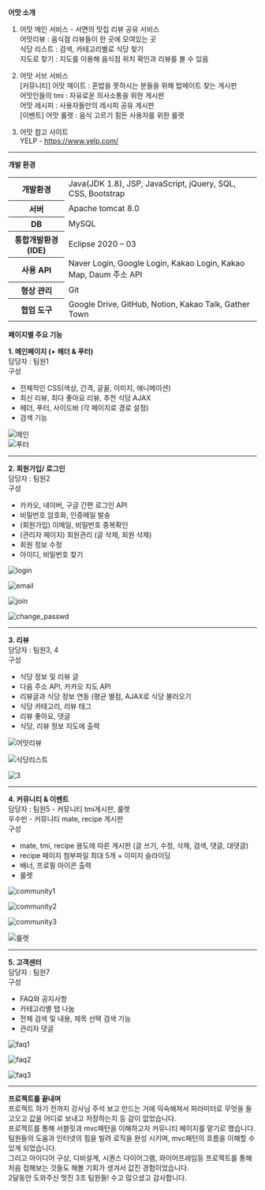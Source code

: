 <b>어맛 소개</b> <br>
  1) 어맛 메인 서비스 - 서면의 맛집 리뷰 공유 서비스 <br>
                       어맛리뷰 : 음식점 리뷰들이 한 곳에 모여있는 곳 <br>
                       식당 리스트 : 검색, 카테고리별로 식당 찾기 <br>
                       지도로 찾기 : 지도를 이용해 음식점 위치 확인과 리뷰를 볼 수 있음 <br>
                   
  2) 어맛 서브 서비스 <br>
     [커뮤니티] 어맛 메이트 : 혼밥을 못하시는 분들을 위해 밥메이트 찾는 게시판 <br> 
               어맛인들의 tmi : 자유로운 의사소통을 위한 게시판 <br>
               어맛 레시피 : 사용자들만의 레시피 공유 게시판 <br>
     [이벤트]   어맛 룰렛 : 음식 고르기 힘든 사용자를 위한 룰렛 <br>
  
  3) 어맛 참고 사이트 <br>
     YELP - https://www.yelp.com/
    
  <hr>
  
 <b>개발 환경</b> <br> 
 <table>
  <tr>
    <th>개발환경</th>
    <td>Java(JDK 1.8), JSP, JavaScript, jQuery, SQL, CSS, Bootstrap</td>
  </tr>
  <tr>
    <th>서버</th>
    <td>Apache tomcat 8.0</td>
  </tr>
  <tr>
    <th>DB</th>
    <td>MySQL</td>
  </tr>
  <tr>
    <th>통합개발환경(IDE)</th>
    <td>Eclipse 2020 – 03</td>
  </tr>
  <tr>
    <th>사용 API</th>
    <td>Naver Login, Google Login, Kakao Login, Kakao Map, Daum 주소 API</td>
  </tr>
  <tr>
    <th>형상 관리</th>
    <td>Git</td>
  </tr>
  <tr>
    <th>협업 도구</th>
    <td>Google Drive, GitHub, Notion, Kakao Talk, Gather Town</td>
  </tr>
</table>

<b>페이지별 주요 기능</b> <br>

  <b>1. 메인페이지 (+ 헤더 & 푸터)</b> <br>
     담당자 : 팀원1 <br>
     구성 <br>
     <ul>
       <li> 전체적인 CSS(색상,  간격, 글꼴, 이미지, 애니메이션) </li>
       <li> 최신 리뷰, 최다 좋아요 리뷰, 추천 식당 AJAX </li>
       <li> 헤더, 푸터, 사이드바 (각 페이지로 경로 설정) </li>
       <li> 검색 기능 </li>
     </ul>
     
![메인](https://user-images.githubusercontent.com/107300167/192664111-77ed11f3-415f-47d6-957f-8edd272d4169.jpg) <br>
![푸터](https://user-images.githubusercontent.com/107300167/192664141-b2ec6283-f700-4a89-9a0f-bd9faba32b99.jpg) <br>
     
     
<hr>
   <b>2. 회원가입/ 로그인</b> <br>
       담당자 :  팀원2 <br>
       구성 <br> 
      <ul>
        <li> 카카오, 네이버, 구글 간편 로그인 API </li>
        <li> 비밀번호 암호화, 인증메일 발송 </li>
        <li> (회원가입) 이메일, 비밀번호 중복확인 </li>
        <li> (관리자 페이지) 회원관리 (글 삭제, 회원 삭제) </li>
        <li> 회원 정보 수정 </li>
        <li> 아이디, 비밀번호 찾기 </li>
      </ul> 
  
![login](https://user-images.githubusercontent.com/107300167/192667871-e6af975b-0fa7-4fcc-a997-6623b41897f2.jpg)

![email](https://user-images.githubusercontent.com/107300167/192667694-4c6448e8-3b9b-4c48-9687-08b670eae7da.jpg)

![join](https://user-images.githubusercontent.com/107300167/192667714-e6c27eae-364e-48ce-8753-b26c962470e9.jpg)

![change_passwd](https://user-images.githubusercontent.com/107300167/192667736-8cdb32dc-dc27-4858-ab5f-4e34a51aafac.jpg) <br>


<hr>
  <b>3. 리뷰</b> <br>
     담당자 : 팀원3, 4 <br>
     구성 <br>
     <ul>
       <li>식당 정보 및 리뷰 글</li>
       <li>다음 주소 API, 카카오 지도 API</li>
       <li>리뷰글과 식당 정보 연동 (평균 별점, AJAX로 식당 불러오기</li>
       <li>식당 카테고리, 리뷰 태그</li>
       <li>리뷰 좋아요, 댓글</li>
       <li>식당, 리뷰 정보 지도에 출력</li>
      </ul>
      
![어맛리뷰](https://user-images.githubusercontent.com/107300167/192669781-81f57625-d407-42d0-8e36-97143282d647.jpg)

![식당리스트](https://user-images.githubusercontent.com/107300167/192669804-b1efadc7-2bc4-4c51-937d-5251db428be3.jpg)

![3](https://user-images.githubusercontent.com/107300167/192669820-7fb6a265-0a65-477f-8732-e82145e0abc9.jpg)


<hr>
  <b>4. 커뮤니티 & 이벤트 </b> <br>
     담당자 : 팀원5 - 커뮤니티 tmi게시판, 룰렛 <br>
             우수빈 - 커뮤니티 mate, recipe 게시판 <br>
     구성 <br>
     <ul>
       <li>mate, tmi, recipe 용도에 따른 게시판 (글 쓰기, 수정, 삭제, 검색, 댓글, 대댓글)</li>
       <li>recipe 페이지 첨부파일 최대 5개 + 이미지 슬라이딩</li>
       <li>배너, 프로필 아이콘 출력</li>
       <li>룰렛</li>
      </ul>
      
![community1](https://user-images.githubusercontent.com/107300167/192671456-4e6c7efb-e227-4081-8130-d1a50d27c96e.jpg)

![community2](https://user-images.githubusercontent.com/107300167/192671480-f429f95f-0586-4f83-9795-a8b745daff5d.jpg)

![community3](https://user-images.githubusercontent.com/107300167/192671495-1c4a6fc2-d820-48ba-b4be-09bc8edb7980.jpg)

![룰렛](https://user-images.githubusercontent.com/107300167/192671508-61b4dba5-da4b-4b49-be7a-c253ee0ce5d3.jpg)


<hr>
  <b>5. 고객센터</b> <br>
     담당자 : 팀원7 <br>
     구성 <br>
     <ul>
       <li>FAQ와 공지사항</li>
       <li>카테고리별 탭 나눔</li>
       <li>전체 검색 및 내용, 제목 선택 검색 기능</li>
       <li>관리자 댓글</li>
     </ul>
     
![faq1](https://user-images.githubusercontent.com/107300167/192673409-84653a7a-3022-4af5-a6f3-c7f39667c07b.jpg)

![faq2](https://user-images.githubusercontent.com/107300167/192673426-f1df1cd5-7a39-4ebc-9cb7-6bb629580067.jpg)

![faq3](https://user-images.githubusercontent.com/107300167/192673445-b4e8019f-2f1e-4e6d-a5ef-d17af0d2cd20.jpg)


<hr>
<b>프로젝트를 끝내며</b> <br>
프로젝트 하기 전까지 강사님 주석 보고 만드는 거에 익숙해져서 파라미터로 무엇을 들고오고 값을 어디로 보내고 저장하는지 등 감이 없었습니다. <br>
프로젝트를 통해 서블릿과 mvc패턴을 이해하고자 커뮤니티 페이지를 맡기로 했습니다. <br>
팀원들의 도움과 인터넷의 힘을 빌려 로직을 완성 시키며, mvc패턴의 흐름을 이해할 수 있게 되었습니다. <br>
그리고 아이디어 구상, 디비설계, 시퀀스 다이어그램, 와이어프레임등 프로젝트를 통해 처음 접해보는 것들도 해볼 기회가 생겨서 값진 경험이었습니다. <br>
2달동안 도와주신 멋진 3조 팀원들! 수고 많으셨고 감사합니다. <br>


      
      
      
      
